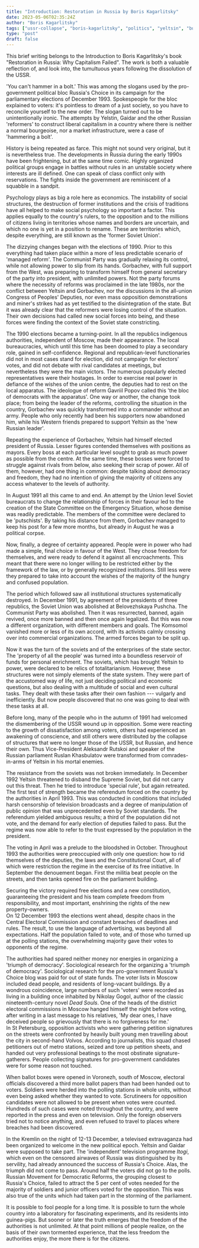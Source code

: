 ```yaml
---
title: "Introduction: Restoration in Russia by Boris Kagarlitsky"
date: 2023-05-06T02:35:24Z
author: "Boris Kagarlitsky"
tags: ["ussr-collapse", "boris-kagarlitsky", "politics", "yeltsin", "bureaucracy"]
type: "post"  
draft: false
---
```


This brief writing belongs to the Introduction to Boris Kagarlitsky's book
"Restoration in Russia: Why Capitalism Failed". The work is both a valuable
reflection of, and look into, the tumultuous years following the dissolution of
the USSR.

'You can't hammer in a bolt.' This was among the slogans used by the
pro-government political bloc Russia's Choice in its campaign for the
parliamentary elections of December 1993. Spokespeople for the bloc explained
to voters: it's pointless to dream of a just society, so you have to reconcile
yourself to the new order. The slogan turned out to be unintentionally ironic.
The attempts by Yelstin, Gaidar and the other Russian 'reformers' to construct
liberal capitalism in a country where there is neither a normal bourgeoise, nor
a market infrastructure, were a case of 'hammering a bolt'.  

History is being repeated as farce. This might not sound very original, but it
is nevertheless true. The developments in Russia during the early 1990s have
been frightening, but at the same time comic. Highly organized political groups
engage in battles without rules in an unstable society where interests are ill
defined. One can speak of class conflict only with reservations. The fights
inside the government are reminiscent of a squabble in a sandpit.  

Psychology plays as big a role here as economics. The instability of social
structures, the destruction of former institutions and the crisis of traditions
have all helped to make social psychology so important a factor. This applies
equally to the country's rulers, to the opposition and to the millions of
citizens living in territories whose names and borders are uncertain, and which
no one is yet in a position to rename. These are territories which, despite
everything, are still known as the 'former Soviet Union'.  

The dizzying changes began with the elections of 1990. Prior to this everything
had taken place within a more of less predictable scenario of 'managed reform'.
The Communist Party was gradually relaxing its control, while not allowing
power to slip from its hands. Gorbachev, with full support from the West, was
preparing to transform himself from general secretary of the party into
president, with unlimited powers. Not the party forums where the necessity of
reforms was proclaimed in the late 1980s, nor the conflict between Yeltsin and
Gorbachev, nor the discussions in the all-union Congress of Peoples' Deputies,
nor even mass opposition demonstrations and miner's strikes had as yet
testified to the disintegration of the state. But it was already clear that the
reformers were losing control of the situation. Their own decisions had called
new social forces into being, and these forces were finding the context of the
Soviet state constricting.    

The 1990 elections became a turning-point. In all the republics indigenous
authorities, independent of Moscow, made their appearance. The local
bureaucracies, which until this time has been doomed to play a secondary role,
gained in self-confidence. Regional and republican-level functionaries did not
in most cases stand for election, did not campaign for electors' votes, and did
not debate with rival candidates at meetings, but nevertheless they were the
main victors. The numerous popularly elected representatives were their
hostages. In order to exercise real power in defiance of the wishes of the
union centre, the deputies had to rest on the local apparatus. The ideologue of
reform Gavriil Popov called this 'the bloc of democrats with the apparatus'.
One way or another, the change took place; from being the leader of the
reforms, controlling the situation in the country, Gorbachev was quickly
transformed into a commander without an army. People who only recently had been
his supporters now abandoned him, while his Western friends prepared to support
Yeltsin as the 'new Russian leader'.    

Repeating the experience of Gorbachev, Yeltsin had himself elected president of
Russia. Lesser figures contended themselves with positions as mayors. Every
boss at each particular level sought to grab as much power as possible from the
centre. At the same time, these bosses were forced to struggle against rivals
from below, also seeking their scrap of power. All of them, however, had one
thing in common: despite talking about democracy and freedom, they had no
intention of giving the majority of citizens any access whatever to the levels
of authority.    

In August 1991 all this came to and end. An attempt by the
Union level Soviet bureaucrats to change the relationship of forces in their
favour led to the creation of the State Committee on the Emergency Situation,
whose demise was readily predictable. The members of the committee were
declared to be 'putschists'. By taking his distance from them, Gorbachev
managed to keep his post for a few more months, but already in August he was a
political corpse.   

Now, finally, a degree of certainty appeared. People were in power who had made
a simple, final choice in favour of the West. They chose freedom for
themselves, and were ready to defend it against all encroachments.  This meant
that there were no longer willing to be restricted either by the framework of
the law, or by generally recognized institutions. Still less were they prepared
to take into account the wishes of the majority of the hungry and confused
population.     

The period which followed saw all institutional structures systematically
destroyed. In December 1991, by agreement of the presidents of three republics,
the Soviet Union was abolished at Belovezhskaya Pushcha. The Communist Party was
abolished. Then it was resurrected, banned, again revived, once more banned and
then once again legalized. But this was now a different organization, with
different members and goals. The Komsomol vanished more or less of its own
accord, with its activists calmly crossing over into commercial organizations.
The armed forces began to be split up.    

Now it was the turn of the soviets and of the enterprises of the state sector.
The 'property of all the people' was turned into a boundless reservoir of funds
for personal enrichment. The soviets, which has brought Yeltsin to power, were
declared to be relics of totalitarianism. However, these structures were not
simply elements of the state system. They were part of the accustomed way of
life, not just deciding political and economic questions, but also dealing with
a multitude of social and even cultural tasks. They dealt with these tasks after
their own fashion --- vulgarly and inefficiently. But now people discovered that
no one was going to deal with these tasks at all.   

Before long, many of the people who in the autumn of 1991 had welcomed the
dismembering of the USSR wound up in opposition. Some were reacting to the
growth of dissatisfaction among voters, others had experienced an awakening of
conscience, and still others were distributed by the collapse of structures that
were no longer those of the USSR, but Russian, and hence their own. Thus
Vice-President Aleksandr Rutskoi and speaker of the Russian parliament Ruslan
Khasbulatov were transformed from comrades-in-arms of Yeltsin in his mortal
enemies.      

The resistance from the soviets was not broken immediately. In December 1992
Yeltsin threatened to disband the Supreme Soviet, but did not carry out this
threat. Then he tried to introduce 'special rule', but again retreated. The
first test of strength became the referendum forced on the country by the
authorities in April 1993. This was conducted in conditions that included harsh
censorship of television broadcasts and a degree of manipulation of public
opinion that was unprecedented even by Soviet standards. The referendum yielded
ambiguous results; a third of the population did not vote, and the demand for
early election of deputies failed to pass. But the regime was now able to refer
to the trust expressed by the population in the president.    

The voting in April was a prelude to the bloodshed in October. Throughout 1993
the authorities were preoccupied with only one question: how to rid themselves
of the deputies, the laws and the Constitutional Court, all of which were
restriction the regime in the exercise of its free initiative. In September the
denouement began. First the militia beat people on the streets, and then tanks
opened fire on the parliament building.    

Securing the victory required free elections and a new constitution,
guaranteeing the president and his team complete freedom from responsibility,
and most important, enshrining the rights of the new property-owners.   
On 12 December 1993 the elections went ahead, despite chaos in the Central
Electoral Commission and constant breaches of deadlines and rules. The result,
to use the language of advertising, was beyond all expectations. Half the
population failed to vote, and of those who turned up at the polling stations,
the overwhelming majority gave their votes to opponents of the regime.   

The authorities had spared neither money nor energies in organizing a 'triumph
of democracy'. Sociological research for the organizing a 'triumph of
democracy'. Sociological research for the pro-government Russia's Choice blog
was paid for out of state funds. The voter lists in Moscow included dead people,
and residents of long-vacant buildings. By a wondrous coincidence, large numbers
of  such 'voters' were recorded as living in a building once inhabited by
Nikolay Gogol, author of the classic nineteenth-century novel *Dead Souls*. One
of the heads of the district electoral commissions in Moscow hanged himself the
night before voting, after writing in a last message to his relatives, 'My dear
ones, I have deceived people so grievously that there is no forgiveness for me.'    
In St Petersburg, opposition activists who were gathering petition signatures on
the streets were confronted by heavily built young men travelling about the city
in second-hand Volvos. According to journalists, this squad chased petitioners
out of metro stations, seized and tore up petition sheets, and handed out very
professional beatings to the most obstinate signature-gatherers. People
collecting signatures for pro-government candidates were for some reason not
touched.     

When ballot boxes were opened in Voronezh, south of Moscow, electoral officials
discovered a third more ballot papers than had been handed out to voters.
Soldiers were herded into the polling stations in whole units, without even
being asked whether they wanted to vote. Scrutineers for opposition candidates
were not allowed to be present when votes were counted. Hundreds of such cases
were noted throughout the country, and were reported in the press and even on
television. Only the foreign observers tried not to notice anything, and even
refused to travel to places where breaches had been discovered.    

In the Kremlin on the night of 12-13 December, a televised extravaganza had been
organized to welcome in the new political epoch. Yeltsin and Gaidar were
supposed to take part. The 'independent' television programme *Itogi*, which
even on the censored airwaves of Russia was distinguished by its servility, had
already announced the success of Russia's Choice. Alas, the triumph did not come
to pass. Around half the voters did not go to the polls. Russian Movement for
Democratic Reforms, the grouping closest to Russia's Choice, failed to attract
the 5 per cent of votes needed for the majority of soldiers and junior officers
voted for the opposition. This was also true of the units which had taken part
in the storming of the parliament.    

It is possible to fool people for a long time. It is possible to turn the whole
country into a laboratory for fascinating experiments, and its residents into
guinea-pigs. But sooner or later the truth emerges that the freedom of the
authorities is not unlimited. At that point millions of people realize, on the
basis of their own tormented experience, that the less freedom the authorities
enjoy, the more there is for the citizens.   
